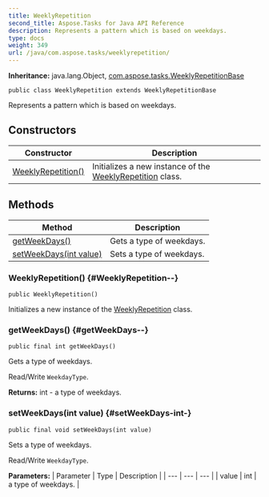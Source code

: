 ```yaml
---
title: WeeklyRepetition
second_title: Aspose.Tasks for Java API Reference
description: Represents a pattern which is based on weekdays.
type: docs
weight: 349
url: /java/com.aspose.tasks/weeklyrepetition/
---
```


**Inheritance:**
java.lang.Object, [com.aspose.tasks.WeeklyRepetitionBase](../../com.aspose.tasks/weeklyrepetitionbase)
```
public class WeeklyRepetition extends WeeklyRepetitionBase
```

Represents a pattern which is based on weekdays.
## Constructors

| Constructor | Description |
| --- | --- |
| [WeeklyRepetition()](#WeeklyRepetition--) | Initializes a new instance of the [WeeklyRepetition](../../com.aspose.tasks/weeklyrepetition) class. |
## Methods

| Method | Description |
| --- | --- |
| [getWeekDays()](#getWeekDays--) | Gets a type of weekdays. |
| [setWeekDays(int value)](#setWeekDays-int-) | Sets a type of weekdays. |
### WeeklyRepetition() {#WeeklyRepetition--}
```
public WeeklyRepetition()
```


Initializes a new instance of the [WeeklyRepetition](../../com.aspose.tasks/weeklyrepetition) class.

### getWeekDays() {#getWeekDays--}
```
public final int getWeekDays()
```


Gets a type of weekdays.

Read/Write `WeekdayType`.

**Returns:**
int - a type of weekdays.
### setWeekDays(int value) {#setWeekDays-int-}
```
public final void setWeekDays(int value)
```


Sets a type of weekdays.

Read/Write `WeekdayType`.

**Parameters:**
| Parameter | Type | Description |
| --- | --- | --- |
| value | int | a type of weekdays. |

